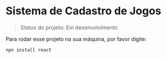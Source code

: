 # Sistema de Cadastro de Jogos

> Status do projeto: Em desenvolvimento

Para rodar esse projeto na sua máquina, por favor digite:

```
npn install react
```
